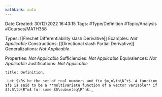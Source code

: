 ```yaml
---
mathLink: auto
---
```


<div class="topSpace"></div>

Date Created: 30/12/2022 16:43:15
Tags: #Type/Definition #Topic/Analysis #Courses/MATH358

Types: [[Frechet Differentiability slash Derivative]]
Examples: _Not Applicable_
Constructions: [[Directional slash Partial Derivative]]
Generalizations: _Not Applicable_

Properties: _Not Applicable_
Sufficiencies: _Not Applicable_
Equivalences: _Not Applicable_
Justifications: _Not Applicable_

``` ad-Definition
title: Definition.

_Let $\R$ be the set of real numbers and fix $m,n\in\N^+$. A function $f$ is said to be a **multivariate function of a vector variable** if $f:S\to\R^m$ for some $S\subseteq\R^n$._

```
